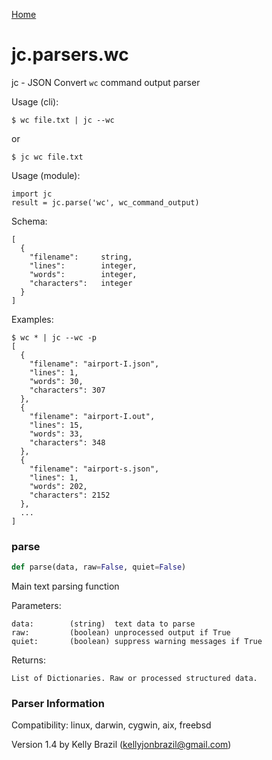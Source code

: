 [Home](https://kellyjonbrazil.github.io/jc/)
<a id="jc.parsers.wc"></a>

# jc.parsers.wc

jc - JSON Convert `wc` command output parser

Usage (cli):

    $ wc file.txt | jc --wc

or

    $ jc wc file.txt

Usage (module):

    import jc
    result = jc.parse('wc', wc_command_output)

Schema:

    [
      {
        "filename":     string,
        "lines":        integer,
        "words":        integer,
        "characters":   integer
      }
    ]

Examples:

    $ wc * | jc --wc -p
    [
      {
        "filename": "airport-I.json",
        "lines": 1,
        "words": 30,
        "characters": 307
      },
      {
        "filename": "airport-I.out",
        "lines": 15,
        "words": 33,
        "characters": 348
      },
      {
        "filename": "airport-s.json",
        "lines": 1,
        "words": 202,
        "characters": 2152
      },
      ...
    ]

<a id="jc.parsers.wc.parse"></a>

### parse

```python
def parse(data, raw=False, quiet=False)
```

Main text parsing function

Parameters:

    data:        (string)  text data to parse
    raw:         (boolean) unprocessed output if True
    quiet:       (boolean) suppress warning messages if True

Returns:

    List of Dictionaries. Raw or processed structured data.

### Parser Information
Compatibility:  linux, darwin, cygwin, aix, freebsd

Version 1.4 by Kelly Brazil (kellyjonbrazil@gmail.com)
